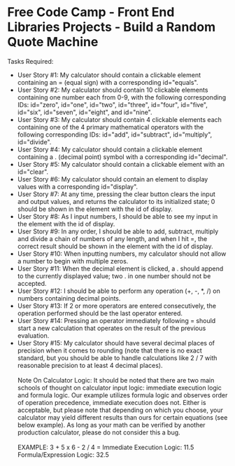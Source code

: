 # Free Code Camp - Front End Libraries Projects - Build a Random Quote Machine
Tasks Required:
<ul>
<li>User Story #1: My calculator should contain a clickable element containing an = (equal sign) with a corresponding id="equals".</li>
<li>User Story #2: My calculator should contain 10 clickable elements containing one number each from 0-9, with the following corresponding IDs: id="zero", id="one", id="two", id="three", id="four", id="five", id="six", id="seven", id="eight", and id="nine".</li>
<li>User Story #3: My calculator should contain 4 clickable elements each containing one of the 4 primary mathematical operators with the following corresponding IDs: id="add", id="subtract", id="multiply", id="divide".</li>
<li>User Story #4: My calculator should contain a clickable element containing a . (decimal point) symbol with a corresponding id="decimal".</li>
<li>User Story #5: My calculator should contain a clickable element with an id="clear".</li>
<li>User Story #6: My calculator should contain an element to display values with a corresponding id="display".</li>
<li>User Story #7: At any time, pressing the clear button clears the input and output values, and returns the calculator to its initialized state; 0 should be shown in the element with the id of display.</li>
<li>User Story #8: As I input numbers, I should be able to see my input in the element with the id of display.</li>
<li>User Story #9: In any order, I should be able to add, subtract, multiply and divide a chain of numbers of any length, and when I hit =, the correct result should be shown in the element with the id of display.</li>
<li>User Story #10: When inputting numbers, my calculator should not allow a number to begin with multiple zeros.</li>
<li>User Story #11: When the decimal element is clicked, a . should append to the currently displayed value; two . in one number should not be accepted.</li>
<li>User Story #12: I should be able to perform any operation (+, -, *, /) on numbers containing decimal points.</li>
<li>User Story #13: If 2 or more operators are entered consecutively, the operation performed should be the last operator entered.</li>
<li>User Story #14: Pressing an operator immediately following = should start a new calculation that operates on the result of the previous evaluation.</li>
<li>User Story #15: My calculator should have several decimal places of precision when it comes to rounding (note that there is no exact standard, but you should be able to handle calculations like 2 / 7 with reasonable precision to at least 4 decimal places).</li>
<br>
Note On Calculator Logic: It should be noted that there are two main schools of thought on calculator input logic: immediate execution logic and formula logic. Our example utilizes formula logic and observes order of operation precedence, immediate execution does not. Either is acceptable, but please note that depending on which you choose, your calculator may yield different results than ours for certain equations (see below example). As long as your math can be verified by another production calculator, please do not consider this a bug.
<br>
<br>
EXAMPLE: 3 + 5 x 6 - 2 / 4 =
Immediate Execution Logic: 11.5
Formula/Expression Logic: 32.5
